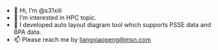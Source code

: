 - 👋 Hi, I’m @s31xili
- 👀 I’m interested in HPC topic.
- 💞️ I developed auto layout diagram tool which supports PSSE data and BPA data.
- 📫 Please reach me by liangxiaopeng@msn.com

<!---
s31xili/s31xili is a ✨ special ✨ repository because its `README.md` (this file) appears on your GitHub profile.
You can click the Preview link to take a look at your changes.
--->
